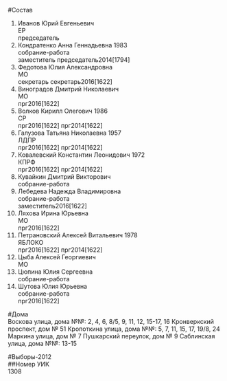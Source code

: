 #Состав  
1. Иванов Юрий Евгеньевич  
    ЕР  
    председатель  
2. Кондратенко Анна Геннадьевна 1983  
    собрание-работа  
    заместитель председатель2014[1794]  
3. Федотова Юлия Александровна  
    МО  
    секретарь секретарь2016[1622]  
4. Виноградов Дмитрий Николаевич  
    МО  
    прг2016[1622]  
5. Волков Кирилл Олегович 1986  
    СР  
    прг2016[1622] прг2014[1622]  
6. Галузова Татьяна Николаевна 1957  
    ЛДПР  
    прг2016[1622] прг2014[1622]  
7. Ковалевский Константин Леонидович 1972  
    КПРФ  
    прг2016[1622] прг2014[1622]  
8. Кувайкин Дмитрий Викторович  
    собрание-работа  
9. Лебедева Надежда Владимировна  
    собрание-работа  
    заместитель2016[1622]  
10. Ляхова Ирина Юрьевна  
    МО  
    прг2016[1622]  
11. Петрановский Алексей Витальевич 1978  
    ЯБЛОКО  
    прг2016[1622] прг2014[1622]  
12. Цыба Алексей Георгиевич  
    МО  
13. Цюпина Юлия Сергеевна  
    собрание-работа  
14. Шутова Юлия Юрьевна  
    собрание-работа  
    прг2016[1622]  
  
#Дома  
Воскова улица, дома №№: 2, 4, 6, 8/5, 9, 11, 12, 15-17, 16 Кронверкский проспект, дом № 51 Кропоткина улица, дома №№: 5, 7, 11, 15, 17, 19/8, 24  Маркина улица, дом № 7 Пушкарский переулок, дом № 9 Саблинская улица, дома №№: 13-15  
  
#Выборы-2012  
##Номер УИК  
1308  
